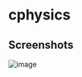 # cphysics

## Screenshots
![image](https://github.com/user-attachments/assets/91abf43d-ec5a-401d-9cc6-1316c8f119c6)
